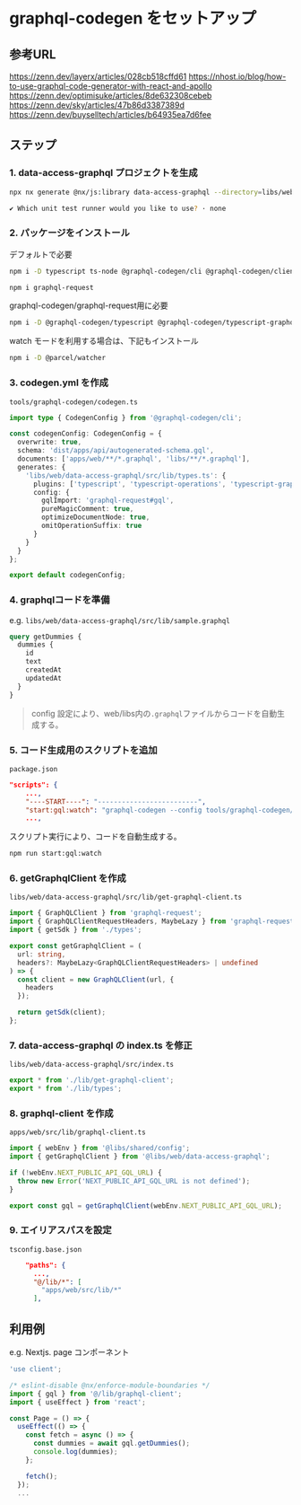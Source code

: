 # graphql-codegen をセットアップ

## 参考URL

<https://zenn.dev/layerx/articles/028cb518cffd61> 
<https://nhost.io/blog/how-to-use-graphql-code-generator-with-react-and-apollo>
<https://zenn.dev/optimisuke/articles/8de632308cebeb>
<https://zenn.dev/sky/articles/47b86d3387389d>
<https://zenn.dev/buyselltech/articles/b64935ea7d6fee>

## ステップ

### 1. data-access-graphql プロジェクトを生成

```bash
npx nx generate @nx/js:library data-access-graphql --directory=libs/web/data-access-graphql --importPath=@libs/web/data-access-graphql --tags=scope:web --bundler=swc

✔ Which unit test runner would you like to use? · none
```

### 2. パッケージをインストール

デフォルトで必要  

```bash
npm i -D typescript ts-node @graphql-codegen/cli @graphql-codegen/client-preset

npm i graphql-request
```

graphql-codegen/graphql-request用に必要  

```bash
npm i -D @graphql-codegen/typescript @graphql-codegen/typescript-graphql-request @graphql-codegen/typescript-operations
```

watch モードを利用する場合は、下記もインストール

```bash
npm i -D @parcel/watcher
```

### 3. codegen.yml を作成

`tools/graphql-codegen/codegen.ts`

```ts
import type { CodegenConfig } from '@graphql-codegen/cli';

const codegenConfig: CodegenConfig = {
  overwrite: true,
  schema: 'dist/apps/api/autogenerated-schema.gql',
  documents: ['apps/web/**/*.graphql', 'libs/**/*.graphql'],
  generates: {
    'libs/web/data-access-graphql/src/lib/types.ts': {
      plugins: ['typescript', 'typescript-operations', 'typescript-graphql-request'],
      config: {
        gqlImport: 'graphql-request#gql',
        pureMagicComment: true,
        optimizeDocumentNode: true,
        omitOperationSuffix: true
      }
    }
  }
};

export default codegenConfig;
```

### 4. graphqlコードを準備

e.g. `libs/web/data-access-graphql/src/lib/sample.graphql`

```graphql
query getDummies {
  dummies {
    id
    text
    createdAt
    updatedAt
  }
}
```

> config 設定により、web/libs内の`.graphql`ファイルからコードを自動生成する。

### 5. コード生成用のスクリプトを追加

`package.json`

```json
"scripts": {
    ...,
    "----START----": "-------------------------",
    "start:gql:watch": "graphql-codegen --config tools/graphql-codegen/codegen.ts --watch",
    ...,
```

スクリプト実行により、コードを自動生成する。

```bash
npm run start:gql:watch
```

### 6. getGraphqlClient を作成

`libs/web/data-access-graphql/src/lib/get-graphql-client.ts`

```ts
import { GraphQLClient } from 'graphql-request';
import { GraphQLClientRequestHeaders, MaybeLazy } from 'graphql-request/build/esm/types';
import { getSdk } from './types';

export const getGraphqlClient = (
  url: string,
  headers?: MaybeLazy<GraphQLClientRequestHeaders> | undefined
) => {
  const client = new GraphQLClient(url, {
    headers
  });

  return getSdk(client);
};
```

### 7. data-access-graphql の index.ts を修正

`libs/web/data-access-graphql/src/index.ts`

```ts
export * from './lib/get-graphql-client';
export * from './lib/types';
```

### 8. graphql-client を作成

`apps/web/src/lib/graphql-client.ts`

```ts
import { webEnv } from '@libs/shared/config';
import { getGraphqlClient } from '@libs/web/data-access-graphql';

if (!webEnv.NEXT_PUBLIC_API_GQL_URL) {
  throw new Error('NEXT_PUBLIC_API_GQL_URL is not defined');
}

export const gql = getGraphqlClient(webEnv.NEXT_PUBLIC_API_GQL_URL);
```

### 9. エイリアスパスを設定

`tsconfig.base.json`

```json
    "paths": {
      ...,
      "@/lib/*": [
        "apps/web/src/lib/*"
      ],
```

## 利用例

e.g. Nextjs. page コンポーネント

```ts
'use client';

/* eslint-disable @nx/enforce-module-boundaries */
import { gql } from '@/lib/graphql-client';
import { useEffect } from 'react';

const Page = () => {
  useEffect(() => {
    const fetch = async () => {
      const dummies = await gql.getDummies();
      console.log(dummies);
    };

    fetch();
  });
  ...
```